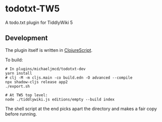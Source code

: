 # todotxt-TW5
A todo.txt plugin for TiddlyWiki 5

## Development

The plugin itself is written in [ClojureScript](https://clojurescript.org).

To build:

    # In plugins/michaeljmcd/todotxt-dev
    yarn install
    # clj -M -m cljs.main -co build.edn -O advanced --compile
    npx shadow-cljs release app2
    ./export.sh

    # At TW5 top level:
    node ./tiddlywiki.js editions/empty --build index

The shell script at the end picks apart the directory and makes a fair copy
before running.
